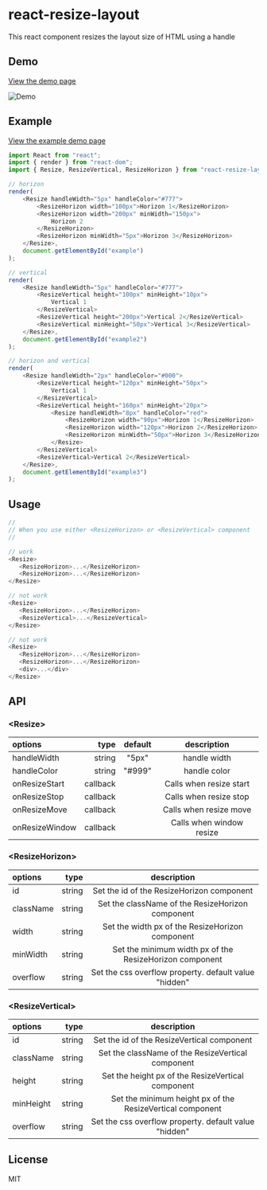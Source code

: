 # react-resize-layout

This react component resizes the layout size of HTML using a handle

## Demo

[View the demo page](https://bytefunc.github.io/react-resize-layout/demo/)

![Demo](https://github.com/bytefunc/react-resize-layout/raw/master/screenshot/demo.gif)

## Example

[View the example demo page](https://bytefunc.github.io/react-resize-layout/example-demo/)

```javascript
import React from "react";
import { render } from "react-dom";
import { Resize, ResizeVertical, ResizeHorizon } from "react-resize-layout";

// horizon
render(
    <Resize handleWidth="5px" handleColor="#777">
        <ResizeHorizon width="100px">Horizon 1</ResizeHorizon>
        <ResizeHorizon width="200px" minWidth="150px">
            Horizon 2
        </ResizeHorizon>
        <ResizeHorizon minWidth="5px">Horizon 3</ResizeHorizon>
    </Resize>,
    document.getElementById("example")
);

// vertical
render(
    <Resize handleWidth="5px" handleColor="#777">
        <ResizeVertical height="100px" minHeight="10px">
            Vertical 1
        </ResizeVertical>
        <ResizeVertical height="200px">Vertical 2</ResizeVertical>
        <ResizeVertical minHeight="50px">Vertical 3</ResizeVertical>
    </Resize>,
    document.getElementById("example2")
);

// horizon and vertical
render(
    <Resize handleWidth="2px" handleColor="#000">
        <ResizeVertical height="120px" minHeight="50px">
            Vertical 1
        </ResizeVertical>
        <ResizeVertical height="160px" minHeight="20px">
            <Resize handleWidth="8px" handleColor="red">
                <ResizeHorizon width="90px">Horizon 1</ResizeHorizon>
                <ResizeHorizon width="120px">Horizon 2</ResizeHorizon>
                <ResizeHorizon minWidth="50px">Horizon 3</ResizeHorizon>
            </Resize>
        </ResizeVertical>
        <ResizeVertical>Vertical 2</ResizeVertical>
    </Resize>,
    document.getElementById("example3")
);
```

## Usage

```javascript
//
// When you use either <ResizeHorizon> or <ResizeVertical> component
//

// work
<Resize>
   <ResizeHorizon>...</ResizeHorizon>
   <ResizeHorizon>...</ResizeHorizon>
</Resize>

// not work
<Resize>
   <ResizeHorizon>...</ResizeHorizon>
   <ResizeVertical>...</ResizeVertical>
</Resize>

// not work
<Resize>
   <ResizeHorizon>...</ResizeHorizon>
   <ResizeHorizon>...</ResizeHorizon>
   <div>...</div>
</Resize>
```

## API

### \<Resize\>

| options        |     type | default |       description        |
| :------------- | -------: | :-----: | :----------------------: |
| handleWidth    |   string |  "5px"  |       handle width       |
| handleColor    |   string | "#999"  |       handle color       |
| onResizeStart  | callback |         | Calls when resize start  |
| onResizeStop   | callback |         |  Calls when resize stop  |
| onResizeMove   | callback |         |  Calls when resize move  |
| onResizeWindow | callback |         | Calls when window resize |

### \<ResizeHorizon\>

| options   |   type |                       description                       |
| :-------- | -----: | :-----------------------------------------------------: |
| id        | string |        Set the id of the ResizeHorizon component        |
| className | string |    Set the className of the ResizeHorizon component     |
| width     | string |     Set the width px of the ResizeHorizon component     |
| minWidth  | string | Set the minimum width px of the ResizeHorizon component |
| overflow  | string |  Set the css overflow property. default value "hidden"  |

### \<ResizeVertical\>

| options   |   type |                        description                        |
| :-------- | -----: | :-------------------------------------------------------: |
| id        | string |        Set the id of the ResizeVertical component         |
| className | string |     Set the className of the ResizeVertical component     |
| height    | string |     Set the height px of the ResizeVertical component     |
| minHeight | string | Set the minimum height px of the ResizeVertical component |
| overflow  | string |   Set the css overflow property. default value "hidden"   |

## License

MIT
